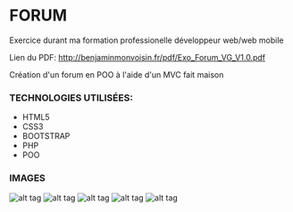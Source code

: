 # FORUM
Exercice durant ma formation professionelle développeur web/web mobile

Lien du PDF: http://benjaminmonvoisin.fr/pdf/Exo_Forum_VG_V1.0.pdf

Création d'un forum en POO à l'aide d'un MVC fait maison

### TECHNOLOGIES UTILISÉES:

* HTML5
* CSS3
* BOOTSTRAP
* PHP
* POO

### IMAGES

![alt tag](https://user-images.githubusercontent.com/74532134/101774810-e3003080-3aee-11eb-8db1-dda5ee544be8.png)
![alt tag](https://user-images.githubusercontent.com/74532134/101774837-eabfd500-3aee-11eb-8cac-bd1d3b35a18a.png)
![alt tag](https://user-images.githubusercontent.com/74532134/101774862-f3181000-3aee-11eb-8077-320cb34e4840.png)
![alt tag](https://user-images.githubusercontent.com/74532134/101774871-f7dcc400-3aee-11eb-9f4a-f76116c4e05f.png)
![alt tag](https://user-images.githubusercontent.com/74532134/101774878-fad7b480-3aee-11eb-90a2-fae0a03c188d.png)



